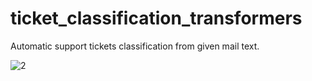 # ticket_classification_transformers
Automatic support tickets classification from given mail text.

![2](https://github.com/GRjadhav9499/ticket_classification_transformers/assets/151909434/8317351c-8281-458f-b387-c7763536d48b)
